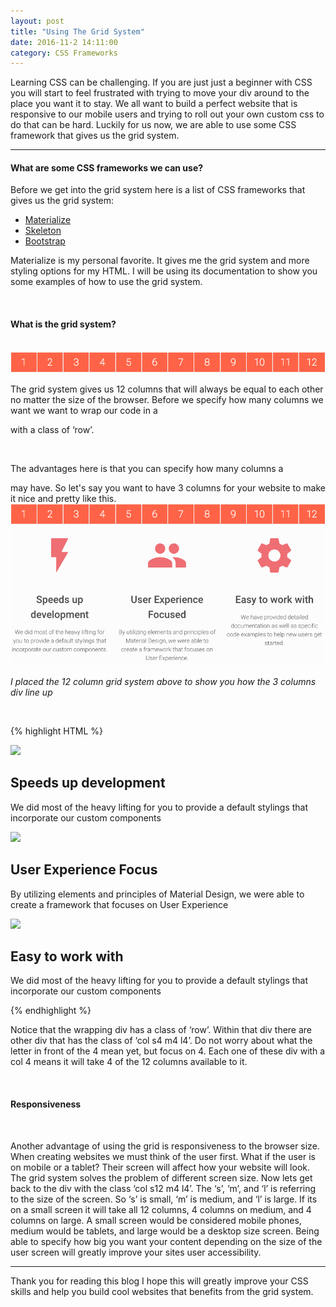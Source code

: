 ```yaml
---
layout: post
title: "Using The Grid System"
date: 2016-11-2 14:11:00
category: CSS Frameworks
---
```


Learning CSS can be challenging. If you are just just a beginner with CSS you will start to feel frustrated with trying to move your div around to the place you want it to stay. We all want to build a perfect website that is responsive to our mobile users and trying to roll out your own custom css to do that can be hard. Luckily for us now, we are able to use some CSS framework that gives us the grid system.

___

#### What are some CSS frameworks we can use?

Before we get into the grid system here is a list of CSS frameworks that gives us the grid system:

* [Materialize](http://materializecss.com/)
* [Skeleton](http://getskeleton.com/)
* [Bootstrap](http://getbootstrap.com/)

Materialize is my personal favorite. It gives me the grid system and more styling options for my HTML. I will be using its documentation to show you some examples of how to use the grid system.

<br />

#### What is the grid system?

<br />

<img src='/assets/images/2016-11-2-using-the-grid-system/12-grid.png'  alt='12 column grid'/>

The grid system gives us 12 columns that will always be equal to each other no matter the size of the browser. Before we specify how many columns we want we want to wrap our code in a <div> with a class of ‘row’.

<br />

The advantages here is that you can specify how many columns a
<div> may have. So let's say you want to have 3 columns for your website to make it nice and pretty like this.

<br />

<img src='/assets/images/2016-11-2-using-the-grid-system/12-grid.png'  alt='12 column grid'/>
<img src='/assets/images/2016-11-2-using-the-grid-system/3-columns.png' style='width: 821px'  alt='12 column grid'/>

<em>I placed the 12 column grid system above to show you how the 3 columns div line up</em>

<br />

{% highlight HTML %}
<div class="row">

  <div class="col s12 m4 l4">
    <img src="lightning.jpg" />
    <h2>Speeds up development</h2>
    <p>We did most of the heavy lifting for
    you to provide a default stylings that incorporate
    our custom components</p>
  </div>
  <div class="col s12 m4 l4">
    <img src="people.jpg" />
    <h2>User Experience Focus</h2>
    <p>By utilizing elements and principles of
    Material Design, we were able to create a
    framework that focuses on User Experience</p>
  </div>
  <div class="col s12 m4 l4">
    <img src="setting.jpg" />
    <h2>Easy to work with</h2>
    <p>We did most of the heavy lifting for you
    to provide a default stylings that incorporate
    our custom components</p>
  </div>

</div>
{% endhighlight %}

Notice that the wrapping div has a class of ‘row’. Within that div there are other div that has the class of ‘col s4 m4 l4’. Do not worry about what the letter in front of the 4 mean yet, but focus on 4. Each one of these div with a col 4 means it will take 4 of the 12 columns available to it.

<br />

<h4>Responsiveness</h4>

<br />

Another advantage of using the grid is responsiveness to the browser size. When creating websites we must think of the user first. What if the user is on mobile or a tablet? Their screen will affect how your website will look. The grid system solves the problem of different screen size. Now lets get back to the div with the class ‘col s12 m4 l4’. The ‘s’, ‘m’, and ‘l’ is referring to the size of the screen. So ‘s’ is small, ‘m’ is medium, and ‘l’ is large. If its on a small screen it will take all 12 columns, 4 columns on medium, and 4 columns on large. A small screen would be considered mobile phones, medium would be tablets, and large would be a desktop size screen. Being able to specify how big you want your content depending on the size of the user screen will greatly improve your sites user accessibility.

<hr />

Thank you for reading this blog I hope this will greatly improve your CSS skills and help you build cool websites that benefits from the grid system.
